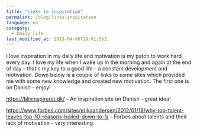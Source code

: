 ```yaml
---
title: "Links to inspiration"
permalink: /blog/links-inspiration
language: en
category:
  - Daily life
last_modified_at: 2013-04-06T19:01:55Z
---
```


I love inspiration in my daily life and motivation is my patch to work hard every day. I love my life when I wake up in the morning and again at the end of day - that's my key to a good life - a constant development and motivation. Down below is a couple of links to some sites which provided me with some new knowledge and created new motivation. The first one is on Danish - enjoy!



https://blivinspireret.dk/ - An inspiration site on Danish - great idea!



https://www.forbes.com/sites/erikaandersen/2012/01/18/why-top-talent-leaves-top-10-reasons-boiled-down-to-1/ - Forbes about talents and their lack of motivation - very interesting.
